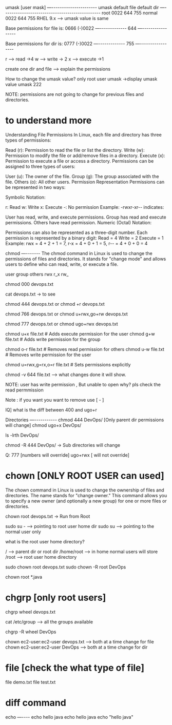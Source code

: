 umask [user mask]
—----------------------
            umask  default file	default dir
—-----------------------------------------------
root          0022        644              755
normal        0022        644              755
  RHEL 9.x —-> umask value is same

Base permissions for file is:                0666
                                          (-)0022
                                       —-------------
                                               644
                                      —-----------------

Base permissions for dir is:                 0777
                                          (-)0022
                                       —-------------
                                               755
                                      —-----------------

r —> read  →4
w —> write → 2
x —> execute →1

create one dir and file —> explain the permissions

How to change the umask value?
only root user
umask →display umask value
umask 222 

NOTE: permissions are not going to change for previous files and directories.



to understand more
===================

Understanding File Permissions
In Linux, each file and directory has three types of permissions:

Read (r): Permission to read the file or list the directory.
Write (w): Permission to modify the file or add/remove files in a directory.
Execute (x): Permission to execute a file or access a directory.
Permissions can be assigned to three types of users:

User (u): The owner of the file.
Group (g): The group associated with the file.
Others (o): All other users.
Permission Representation
Permissions can be represented in two ways:

Symbolic Notation:

r: Read
w: Write
x: Execute
-: No permission
Example: -rwxr-xr-- indicates:

User has read, write, and execute permissions.
Group has read and execute permissions.
Others have read permission.
Numeric (Octal) Notation:

Permissions can also be represented as a three-digit number.
Each permission is represented by a binary digit:
Read = 4
Write = 2
Execute = 1
Example: rwx = 4 + 2 + 1 = 7, r-x = 4 + 0 + 1 = 5, r-- = 4 + 0 + 0 = 4





chmod
—-------
The chmod command in Linux is used to change the permissions of files and directories. It stands for "change mode" and allows users to define who can read, write, or execute a file.



user  group  others
rwx	   r_x   rw_


chmod 000 devops.txt

cat devops.txt  → to see


chmod 444 devops.txt
    or
chmod +r devops.txt


chmod 766 devops.txt
     or 
chmod u+rwx,go+rw devops.txt


chmod 777 devops.txt
   or
chmod ugo+rwx devops.txt


chmod u+x file.txt  # Adds execute permission for the user
chmod g+w file.txt  # Adds write permission for the group


chmod o-r file.txt  # Removes read permission for others
chmod u-w file.txt  # Removes write permission for the user


chmod u=rwx,g=rx,o=r file.txt  # Sets permissions explicitly


chmod -v 644 file.txt --> what changes done it will show.




NOTE: user has write permission , But unable to open why? pls check the read permmission


Note : if you want you want to remove use [ - ]


IQ] what is the diff between 400 and ugo+r




Directories
—-----------
chmod 444 DevOps/ [Only parent dir permissions will change]
chmod ugo+x DevOps/


ls -lrth DevOps/

chmod -R 444 DevOps/ → Sub directories will change

 Q: 777 [numbers will override]
     ugo+rwx [ will not override]

chown  [ONLY ROOT USER can used]
======

The chown command in Linux is used to change the ownership of files and directories. The name stands for "change owner." This command allows you to specify a new owner (and optionally a new group) for one or more files or directories.


chown root devops.txt   → Run from Root

 sudo su -  —> pointing to root user home dir
 sudo su      —> pointing to the normal user only

what is the root user home directory?

/ —> parent dir or root dir
/home/root  —> in home normal users will store
/root  —> root user home directory


sudo chown root devops.txt
sudo chown -R root DevOps

chown root *.java




chgrp [only root users]
======

chgrp wheel devops.txt

cat /etc/group  —> all the groups available

chgrp -R wheel DevOps

chown ec2-user:ec2-user devops.txt --> both at a time change for file
chown ec2-user:ec2-user DevOps  --> both at a time change for dir





file [check the what type of file]
====
file demo.txt
file test.txt



diff command
============


echo 
—----
echo hello java
echo hello        java
echo "hello       java"
